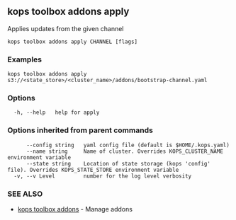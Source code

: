 
<!--- This file is automatically generated by make gen-cli-docs; changes should be made in the go CLI command code (under cmd/kops) -->

## kops toolbox addons apply

Applies updates from the given channel

```
kops toolbox addons apply CHANNEL [flags]
```

### Examples

```
kops toolbox addons apply s3://<state_store>/<cluster_name>/addons/bootstrap-channel.yaml
```

### Options

```
  -h, --help   help for apply
```

### Options inherited from parent commands

```
      --config string   yaml config file (default is $HOME/.kops.yaml)
      --name string     Name of cluster. Overrides KOPS_CLUSTER_NAME environment variable
      --state string    Location of state storage (kops 'config' file). Overrides KOPS_STATE_STORE environment variable
  -v, --v Level         number for the log level verbosity
```

### SEE ALSO

* [kops toolbox addons](kops_toolbox_addons.md)	 - Manage addons


